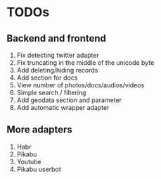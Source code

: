 # TODOs

## Backend and frontend

1. Fix detecting twitter adapter
2. Fix truncating in the middle of the unicode byte
3. Add deleting/hiding records
4. Add section for docs
5. View number of photos/docs/audios/videos
6. Simple search / filtering
7. Add geodata section and parameter
8. Add automatic wrapper adapter

## More adapters

1. Habr
2. Pikabu
3. Youtube
4. Pikabu userbot
